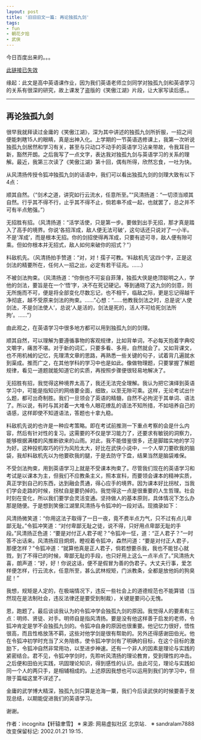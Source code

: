 ```yaml
---
layout: post
title: '旧旧旧文一篇: 再论独孤九剑'
tags:
- fun
- 朝花夕拾
- 武侠
---
```


今日百度出来的。。。

[此链接已失效](http://club.163.com/viewElite.m?catalogId=135082&amp;eliteId=135082_100d2c9dca90014)

缘起：此文是高中英语课作业，因为我们英语老师立剑同学对独孤九剑和英语学习的关系有很深的研究，故上课发了盗版的《笑傲江湖》片段，让大家写读后感。。

---

## 再论独孤九剑


很早我就拜读过金庸的《笑傲江湖》，深为其中讲述的独孤九剑所折服，一招之间便能刺瞎15人的眼睛，真是出神入化。上学期的一节英语选修课上，我第一次听说独孤九剑居然和学习有关，甚至与只动口不动手的英语学习沾亲带故，令我耳目一新，豁然开朗。之后我写了一点文字，表达我对独孤九剑与英语学习的关系的理解。最近，我第三次读了《笑傲江湖》第十回，偶有所得，欣然忘食，一吐为快。

从风清扬传授令狐冲独孤九剑的话语中，我们可以看出独孤九剑的剑理大致有以下4点：

顺其自然。（“剑术之道，讲究如行云流水，任意所至。”“风清扬道：“一切须当顺其自然。行乎其不得不行，止乎其不得不止，倘若串不成一起，也就罢了，总之并不可有半点勉强。”）

无招胜有招。（风清扬道：“活学活使，只是第一步。要做到出手无招，那才真是踏入了高手的境界。你说‘各招浑成，敌人便无法可破’，这句话还只说对了一小半。不是‘浑成’，而是根本无招。你的剑招使得再浑成，只要有迹可寻，敌人便有隙可乘。但如你根本并无招式，敌人如何来破你的招式？”）

料敌机先。（风清扬拍手赞道：“对，对！孺子可教。‘料敌机先’这四个字，正是这剑法的精要所在，任何人一招之出，必定有若干征兆。……）

不被剑法拘束。（风清扬道：“你倒也不可妄自菲薄，独孤大侠是绝顶聪明之人，学他的剑法，要旨是在一个‘悟’字，决不在死记硬记。等到通晓了这九剑的剑意，则无所施而不可，便是将全部变化尽数忘记，也不相干，临敌之际，更是忘记得越干净彻底，越不受原来剑法的拘束。……”心想：“……他教我剑法之时，总是说‘人使剑法，不是剑法使人’，总说‘人是活的，剑法是死的，活人不可给死剑法所拘’。……”）

由此观之，在英语学习中很多地方都可以用到独孤九剑的剑理。

顺其自然，可以理解为要遵循事物的客观规律，比如背单词，不必每天抱着字典咬文嚼字，痛苦不堪。对于新的词汇，只要多看、多用，自然就会了。又如背课文，也不用机械的记忆，先理清文章的思路，再熟悉一些关键的句子，试着背几遍就水到渠成。推而广之，在其他学科的学习中也是如此。像做物理题，只要掌握了解题规律，看见一道题就能知道它的实质，再按照步骤便很轻易地解决了。

无招胜有招，我觉得这种境界太高了，我还无法完全理解。我认为把它演绎到英语学习中，可能是指知识的网络要全面，细致，以至无隙可乘。这样，无论考试出什么题，都可出奇制胜。我们一旦领会了英语的精髓，自然不必拘泥于其单词、语法了。所以说，有时与其对着一大堆令人眼花缭乱的语法不知所措，不如培养自己的语感，这样即使不知道语法，答题也十拿九稳。

料敌机先说的也许是一种应考策略。即在考试前推测一下重点考察的会是什么内容，然后有针对性的复习。这需要的不仅是学习能力了，还要求有敏锐的洞察力，能够根据满楼的风推断欲来的山雨。对此，我不能借鉴很多，还是脚踏实地的学习为好。这种投机取巧的行为风险太大，好比在武侠小说中，一个人举刀要砍我的脑袋，我却料敌机先以为他要砍我的腿，于是去防守下盘，结果当然是脑袋难保。

不受剑法拘束，用到英语学习上就是不受课本拘束了。尽管我们现在的英语学习和考试是以课本为主，但我们不应教条主义，照本宣科，而要领会课本的精神实质，真正学到自己的东西，达到融会贯通，得心应手的境界。因为课本好比拐杖，当我们学会走路的时候，拐杖自是要扔掉的。我觉得这一点是很重要的人生哲理。社会时刻在变化，所以我们要学会灵活变通。坚持做人的基本原则，具体情况下怎么办那是随便。于是想到笑傲江湖里风清扬与令狐冲的一段对话。现摘录如下：

风清扬微笑道：“你用这法子取得了一日一夜，竟不费半点力气，只不过有点儿卑鄙无耻。”令狐冲笑道：“对付卑鄙无耻之徒，说不得，只好用点卑鄙无耻的手段。”风清扬正色道：“要是对付正人君子呢？”令狐冲一怔，道：“正人君子？”一时答不出话来。风清扬双目炯炯，瞪视着令狐冲，森然问道：“要是对付正人君子，那便怎样？”令狐冲道：“就算他真是正人君子，倘若想要杀我，我也不能甘心就戮，到了不得已的时候，卑鄙无耻的手段，也只好用上这么一点半点了。”风清扬大喜，朗声道：“好，好！你说这话，便不是假冒为善的伪君子。大丈夫行事，爱怎样便怎样，行云流水，任意所至，甚么武林规矩，门派教条，全都是放他妈的狗臭屁！”

我想，规矩是人定的，在极端情况下，违反一些社会上的道德规范也不能算错（当然现在是法制社会，违反法律还是要受到制裁），关键是要问心无愧。

恩，跑题了。最后谈谈我认为的令狐冲学会独孤九剑的原因。我觉得人的要素有三点：明师、贤徒、对手。明师自是指风清扬。要是没有他这样善于启发的老师，令狐冲肯定是学不会独孤九剑的。令狐冲自身的原因也很重要。他记忆力很好，悟性很高，而且性格放荡不羁，这些对他学剑是很有帮助的。另外还得感谢田伯光。他在令狐冲初学时充当了义务陪练，使令狐冲学剑有了明确的目标，在这个目标的激励下，令狐冲自然非常用功，以至进步神速。还有一个非人的因素是理论与实践的紧密结合。君不见，令狐冲学剑时，先聆听风清扬的理论教育，受到理性的冲击。之后便和田伯光实践，巩固理论知识，得到感性的认识。由此可见，理论与实践如同一个人的两只手，是相辅相成的。上述原因我想也可以运用到我们的学习中，但限于篇幅这里不详述了。

金庸的武学博大精深，独孤九剑只算是沧海一粟，我们今后读武侠的时候要善于发现总结，以期能促进我们的英语学习。

谢谢。

作者：incognita【轩辕聿雪】
※ 来源: 网易虚拟社区 北京站．
※ sandralam7888 改变保留标记: 2002.01.21 19:15．
